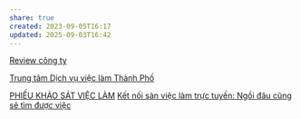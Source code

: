 ```yaml
---
share: true
created: 2023-09-05T16:17
updated: 2025-09-03T16:42
---
```

[Review công ty](../../../V%C3%AC%20ng%C6%B0%E1%BB%9Di%20y%E1%BA%BFu%20th%E1%BA%BF/V%C3%AC%20ng%C6%B0%E1%BB%9Di%20lao%20%C4%91%E1%BB%99ng/Review%20c%C3%B4ng%20ty.md)

[Trung tâm Dịch vụ việc làm Thành Phố](https://www.qrcodechimp.com/page/ttdvvl?v=chk1752487019&zarsrc=1303&utm_source=zalo&utm_medium=zalo&utm_campaign=zalo&gidzl=EV1VFc6EP0G_vru-PfLW0ZdWNZbxmpDGTU9QQ2cTPWHnlramACum12Nh33zzcMC3T-bURMDiHmiDOOTZ0m)

[PHIẾU KHẢO SÁT VIỆC LÀM](https://docs.google.com/forms/d/e/1FAIpQLSdQGzM73EpCHqrr2Xf6prFr-A3C5Iuu6BSwcX-rCPU0U172PA/viewform)
[Kết nối sàn việc làm trực tuyến: Ngồi đâu cũng sẽ tìm được việc](https://vneconomy.vn/ket-noi-san-viec-lam-truc-tuyen-ngoi-dau-cung-se-tim-duoc-viec.htm)